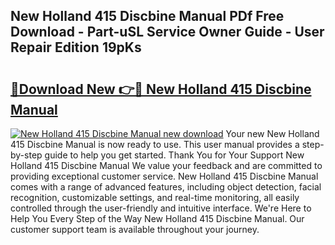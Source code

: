 ## New Holland 415 Discbine Manual PDf Free Download - Part-uSL Service Owner Guide - User Repair Edition 19pKs

# <h2><a href="http://bc90714.oget.top/?id=New+Holland+415+Discbine+Manual">🔗Download New 👉🔴 New Holland 415 Discbine Manual</a></h2>

[![New Holland 415 Discbine Manual new download](https://i.imgur.com/5g1atiW.png)](http://bc90714.oget.top/?id=New+Holland+415+Discbine+Manual)
Your new New Holland 415 Discbine Manual is now ready to use. This user manual provides a step-by-step guide to help you get started. Thank You for Your Support New Holland 415 Discbine Manual We value your feedback and are committed to providing exceptional customer service. New Holland 415 Discbine Manual comes with a range of advanced features, including object detection, facial recognition, customizable settings, and real-time monitoring, all easily controlled through the user-friendly and intuitive interface. We're Here to Help You Every Step of the Way New Holland 415 Discbine Manual. Our customer support team is available throughout your journey.
